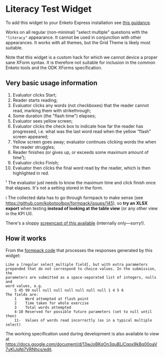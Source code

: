 Literacy Test Widget
==========

To add this widget to your Enketo Express installation see [this guidance](https://github.com/kobotoolbox/enketo-express/blob/master/tutorials/34-custom-widgets.md).

Works on all regular (non-minimal) "select multiple" questions with the `"literacy"` appearance. It cannot be used in conjunction with other appearances. It works with all themes, but the Grid Theme is likely most suitable.

Note that this widget is a custom hack for which we cannot device a proper sane XForm syntax. It is therefore not suitable for inclusion in the common Enketo tools and the ODK XForms specification.

## Very basic usage information

1. Evaluator clicks Start;
1. Reader starts reading;
1. Evaluator clicks any words (not checkboxes) that the reader cannot read, marking them with strikethrough;
1. Some duration (the "flash time") elapses;
1. Evaluator sees yellow screen;
1. Evaluator clicks the check box to indicate how far the reader has progressed, i.e. what was the last word read when the yellow "flash" screen appeared;
1. Yellow screen goes away; evaluator continues clicking words the when the reader struggles;
1. Reader finishes (or gives up, or exceeds some maximum amount of time¹);
1. Evaluator clicks Finish;
1. Evaluator then clicks the final word read by the reader, which is then highlighted in red.

¹ The evaluator just needs to know the maximum time and click finish once that elapses. It's not a setting stored in the form.

:information_source: The collected data has to go through formpack to make sense (see https://github.com/kobotoolbox/formpack/issues/145), so **try an XLSX export** when testing **instead of looking at the table view** (or any other view in the KPI UI). 

There's a sloppy [screencast of this available](https://chat.kobotoolbox.org/#narrow/stream/13-Enketo/topic/STC.20literacy.20widget/near/128399) (internally only—sorry!).

## How it works

From the [formpack code](https://github.com/kobotoolbox/formpack/blob/2d68ce0aba1b4fe2ff09b5475f2dbdd888766648/src/formpack/schema/fields.py#L810-L838) that processes the responses generated by this widget:
```
Like a [regular select_multiple field], but with extra parameters
prepended that do not correspond to choice values. In the submission, the
parameters are submitted as a space-separated list of integers, nulls and
word values, e.g.
    5 45 99 null null null null null null null 1 4 5 6
The fields are:
    1    Word attempted at flash point
    2    Time taken for whole exercise
    3    Total words attempted
    4-10 Reserved for possible future parameters (set to null until then)
    11-  Values of words read incorrectly (as in a typical multiple select)
```

The working specification used during development is also available to view at https://docs.google.com/document/d/13wJoBKqOn3quBLiCqox9kBq00oaV7yKIJqNi7VRNhcs/edit.
